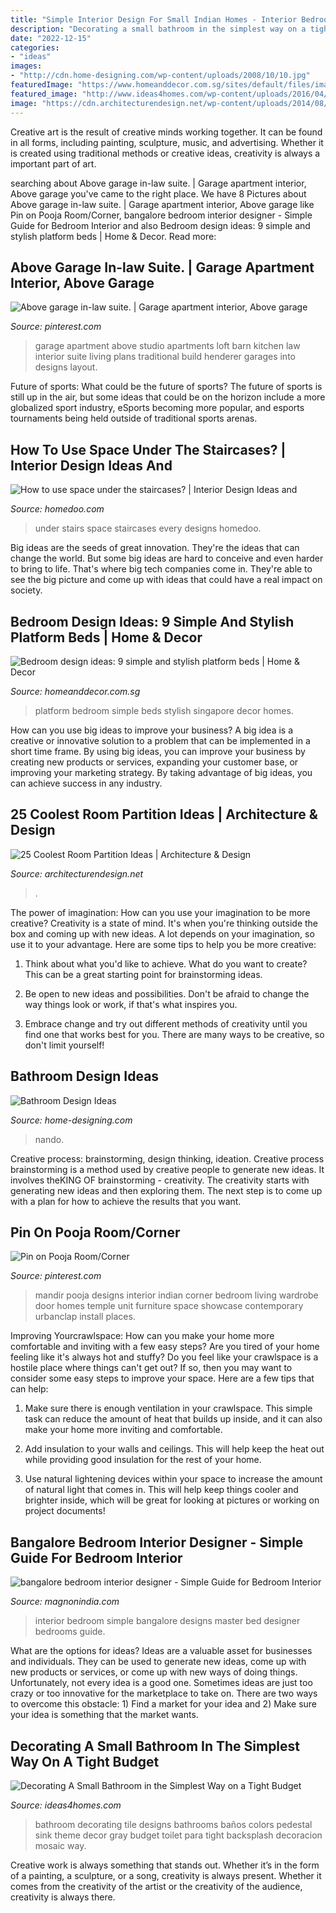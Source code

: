```yaml
---
title: "Simple Interior Design For Small Indian Homes - Interior Bedroom Simple Bangalore Designs Master Bed Designer Bedrooms Guide"
description: "Decorating a small bathroom in the simplest way on a tight budget"
date: "2022-12-15"
categories:
- "ideas"
images:
- "http://cdn.home-designing.com/wp-content/uploads/2008/10/10.jpg"
featuredImage: "https://www.homeanddecor.com.sg/sites/default/files/imagecache/hnd_revamp_1x1_large/blog/gallery_article/gallery_images/simple-platform-4.jpg"
featured_image: "http://www.ideas4homes.com/wp-content/uploads/2016/04/Tiny-Bathroom-with-Beacy-Theme-Designed-in-White-and-Blue-Colors-with-Blue-Vase.jpg"
image: "https://cdn.architecturendesign.net/wp-content/uploads/2014/08/3137.jpg"
---
```



Creative art is the result of creative minds working together. It can be found in all forms, including painting, sculpture, music, and advertising. Whether it is created using traditional methods or creative ideas, creativity is always a important part of art.

	

		
searching about Above garage in-law suite. | Garage apartment interior, Above garage you've came to the right place. We have 8 Pictures about Above garage in-law suite. | Garage apartment interior, Above garage like Pin on Pooja Room/Corner, bangalore bedroom interior designer - Simple Guide for Bedroom Interior and also Bedroom design ideas: 9 simple and stylish platform beds | Home &amp; Decor. Read more:
		
    
## Above Garage In-law Suite. | Garage Apartment Interior, Above Garage

<img loading=lazy src="https://i.pinimg.com/736x/e7/7a/f4/e77af44697b303cec69dc2bd6b3bfbd9.jpg" onerror="this.onerror=null;this.src='https://tse1.mm.bing.net/th?id=OIP.ELiM292_udc_KR2XIwmtSAHaE4&amp;pid=15.1';" alt="Above garage in-law suite. | Garage apartment interior, Above garage">

_Source: pinterest.com_

>garage apartment above studio apartments loft barn kitchen law interior suite living plans traditional build henderer garages into designs layout. 

	

Future of sports: What could be the future of sports?
The future of sports is still up in the air, but some ideas that could be on the horizon include a more globalized sport industry, eSports becoming more popular, and esports tournaments being held outside of traditional sports arenas.

    
## How To Use Space Under The Staircases? | Interior Design Ideas And

<img loading=lazy src="http://www.homedoo.com/wp-content/uploads/2013/04/under-stairs-08.jpg" onerror="this.onerror=null;this.src='https://tse1.mm.bing.net/th?id=OIP.cb7bSa00UB8fEQLhQGPwhQHaJ3&amp;pid=15.1';" alt="How to use space under the staircases? | Interior Design Ideas and">

_Source: homedoo.com_

>under stairs space staircases every designs homedoo. 

	

Big ideas are the seeds of great innovation. They're the ideas that can change the world. But some big ideas are hard to conceive and even harder to bring to life. That's where big tech companies come in. They're able to see the big picture and come up with ideas that could have a real impact on society.

    
## Bedroom Design Ideas: 9 Simple And Stylish Platform Beds | Home &amp; Decor

<img loading=lazy src="https://www.homeanddecor.com.sg/sites/default/files/imagecache/hnd_revamp_1x1_large/blog/gallery_article/gallery_images/simple-platform-4.jpg" onerror="this.onerror=null;this.src='https://tse3.mm.bing.net/th?id=OIP.Ga59pcYr4N223cwP52fZTwHaLH&amp;pid=15.1';" alt="Bedroom design ideas: 9 simple and stylish platform beds | Home &amp; Decor">

_Source: homeanddecor.com.sg_

>platform bedroom simple beds stylish singapore decor homes. 

	

How can you use big ideas to improve your business?
A big idea is a creative or innovative solution to a problem that can be implemented in a short time frame. By using big ideas, you can improve your business by creating new products or services, expanding your customer base, or improving your marketing strategy. By taking advantage of big ideas, you can achieve success in any industry.

    
## 25 Coolest Room Partition Ideas | Architecture &amp; Design

<img loading=lazy src="https://cdn.architecturendesign.net/wp-content/uploads/2014/08/3137.jpg" onerror="this.onerror=null;this.src='https://tse2.mm.bing.net/th?id=OIP.0U4_h8rUDRzr4zKdHGWjhgHaLK&amp;pid=15.1';" alt="25 Coolest Room Partition Ideas | Architecture &amp; Design">

_Source: architecturendesign.net_

>. 

	

The power of imagination: How can you use your imagination to be more creative?
Creativity is a state of mind. It's when you're thinking outside the box and coming up with new ideas. A lot depends on your imagination, so use it to your advantage. Here are some tips to help you be more creative:
1. Think about what you'd like to achieve. What do you want to create? This can be a great starting point for brainstorming ideas.

2. Be open to new ideas and possibilities. Don't be afraid to change the way things look or work, if that's what inspires you.

3. Embrace change and try out different methods of creativity until you find one that works best for you. There are many ways to be creative, so don't limit yourself!

    
## Bathroom Design Ideas

<img loading=lazy src="http://cdn.home-designing.com/wp-content/uploads/2008/10/10.jpg" onerror="this.onerror=null;this.src='https://tse4.mm.bing.net/th?id=OIP.ilRns_ylHhp0PSCzaw-P8gHaFj&amp;pid=15.1';" alt="Bathroom Design Ideas">

_Source: home-designing.com_

>nando. 

	

Creative process: brainstorming, design thinking, ideation.
Creative process brainstorming is a method used by creative people to generate new ideas. It involves theKING OF brainstorming - creativity. The creativity starts with generating new ideas and then exploring them. The next step is to come up with a plan for how to achieve the results that you want.

    
## Pin On Pooja Room/Corner

<img loading=lazy src="https://i.pinimg.com/736x/ce/4d/d0/ce4dd0f3037a742fd339df09d31a6417.jpg" onerror="this.onerror=null;this.src='https://tse4.mm.bing.net/th?id=OIP.acEAiPcgmb7bB1XYTA-XGgHaJ8&amp;pid=15.1';" alt="Pin on Pooja Room/Corner">

_Source: pinterest.com_

>mandir pooja designs interior indian corner bedroom living wardrobe door homes temple unit furniture space showcase contemporary urbanclap install places. 

	

Improving Yourcrawlspace: How can you make your home more comfortable and inviting with a few easy steps?
Are you tired of your home feeling like it's always hot and stuffy? Do you feel like your crawlspace is a hostile place where things can't get out? If so, then you may want to consider some easy steps to improve your space. Here are a few tips that can help:
1. Make sure there is enough ventilation in your crawlspace. This simple task can reduce the amount of heat that builds up inside, and it can also make your home more inviting and comfortable.

2. Add insulation to your walls and ceilings. This will help keep the heat out while providing good insulation for the rest of your home.

3. Use natural lightening devices within your space to increase the amount of natural light that comes in. This will help keep things cooler and brighter inside, which will be great for looking at pictures or working on project documents!

    
## Bangalore Bedroom Interior Designer - Simple Guide For Bedroom Interior

<img loading=lazy src="https://www.magnonindia.com/wp-content/uploads/2018/10/master-bed.jpg" onerror="this.onerror=null;this.src='https://tse4.mm.bing.net/th?id=OIP.wQAyxiM9NEJcrUudsQoU_gHaFS&amp;pid=15.1';" alt="bangalore bedroom interior designer - Simple Guide for Bedroom Interior">

_Source: magnonindia.com_

>interior bedroom simple bangalore designs master bed designer bedrooms guide. 

	

What are the options for ideas?
Ideas are a valuable asset for businesses and individuals. They can be used to generate new ideas, come up with new products or services, or come up with new ways of doing things. Unfortunately, not every idea is a good one. Sometimes ideas are just too crazy or too innovative for the marketplace to take on. There are two ways to overcome this obstacle: 1) Find a market for your idea and 2) Make sure your idea is something that the market wants.

    
## Decorating A Small Bathroom In The Simplest Way On A Tight Budget

<img loading=lazy src="http://www.ideas4homes.com/wp-content/uploads/2016/04/Tiny-Bathroom-with-Beacy-Theme-Designed-in-White-and-Blue-Colors-with-Blue-Vase.jpg" onerror="this.onerror=null;this.src='https://tse4.mm.bing.net/th?id=OIP.vSWA2NLHeeh54YCvFjqbPgHaKV&amp;pid=15.1';" alt="Decorating A Small Bathroom in the Simplest Way on a Tight Budget">

_Source: ideas4homes.com_

>bathroom decorating tile designs bathrooms baños colors pedestal sink theme decor gray budget toilet para tight backsplash decoracion mosaic way. 

	

Creative work is always something that stands out. Whether it’s in the form of a painting, a sculpture, or a song, creativity is always present. Whether it comes from the creativity of the artist or the creativity of the audience, creativity is always there.

